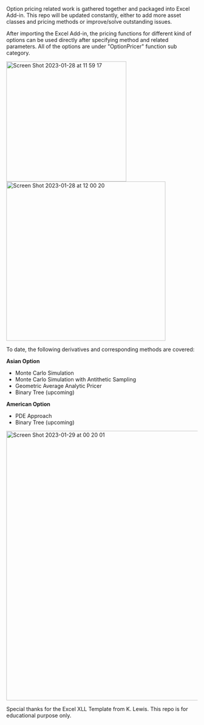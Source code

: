Option pricing related work is gathered together and packaged into Excel Add-in. This repo will be updated constantly, either to add more asset classes and pricing methods or improve/solve outstanding issues. 

After importing the Excel Add-in, the pricing functions for different kind of options can be used directly after specifying method and related parameters. All of the options are under "OptionPricer" function sub category.

<img width="315.5" alt="Screen Shot 2023-01-28 at 11 59 17" src="https://user-images.githubusercontent.com/51311870/215291103-e8a91895-b59f-4f3d-886e-fcd5b1b1350c.png">         <img width="419" alt="Screen Shot 2023-01-28 at 12 00 20" src="https://user-images.githubusercontent.com/51311870/215291202-681561a1-d327-4ace-ad5d-6276febd27ec.png">

To date, the following derivatives and corresponding methods are covered:

**Asian Option**
- Monte Carlo Simulation
- Monte Carlo Simulation with Antithetic Sampling
- Geometric Average Analytic Pricer
- Binary Tree (upcoming)

**American Option**
- PDE Approach
- Binary Tree (upcoming)

<img width="709" alt="Screen Shot 2023-01-29 at 00 20 01" src="https://user-images.githubusercontent.com/51311870/215306663-aaf5f293-c838-45e7-889b-62fc20948811.png">

Special thanks for the Excel XLL Template from K. Lewis. This repo is for educational purpose only. 

